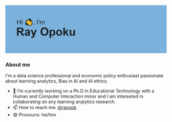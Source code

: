 <img src = "https://github.com/raopk/raopk/blob/main/header.png">

### About me
I'm a data science professional and economic policy enthusiast passionate about learning analytics, Bias in AI and AI ethics. 
- 🔭 I’m currently working on a Ph.D in Educational Technology with a Human and Computer Interaction minor and I am interested in collaborating on any learning analytics research. 
- 📫 How to reach me: <a href="https://twitter.com/rayopk" class="icon brands alt fa-twitter"><span class="label">@rayopk</span></a>
- 😄 Pronouns: he/him

<!--
**raopk/raopk** is a ✨ _special_ ✨ repository because its `README.md` (this file) appears on your GitHub profile.

Here are some ideas to get you started:

- 🔭 I’m currently working on ...
- 🌱 I’m currently learning ...
- 👯 I’m looking to collaborate on ...
- 🤔 I’m looking for help with ...
- 💬 Ask me about ...
- 📫 How to reach me: ...
- 😄 Pronouns: ...
- ⚡ Fun fact: ...
-->
